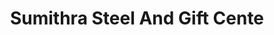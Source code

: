 ---
title: "Sumithra Steel And Gift Cente"
url: /amaravati/sumithra-steel-and-gift-cente/
shop: Allgemein
---